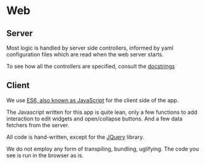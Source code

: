 # Web

## Server

Most logic is handled by server side controllers,
informed by yaml configuration files
which are read when the web server starts.

To see how all the controllers are specified, consult the
[docstrings](../{{docstrings}})

## Client

We use
[ES6, also known as JavaScript]({{javascript}})
for the client side of the app.

The Javascript written for this app is quite lean, only a few functions to add interaction
to edit widgets and open/collapse buttons. And a few data fetchers from the server.

All code is hand-written, except for the
[JQuery]({{jquery}}) library.

We do not employ any form of transpiling, bundling, uglifying.
The code you see is run in the browser as is.

